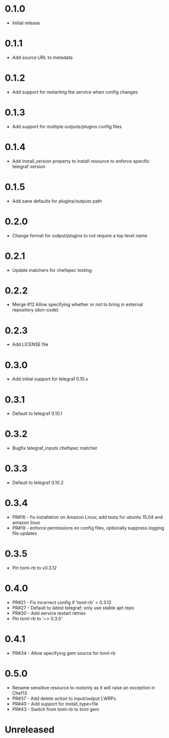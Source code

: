 # 0.1.0
- Initial release

# 0.1.1
- Add source URL to metadata

# 0.1.2
- Add support for restarting the service when config changes

# 0.1.3
- Add support for multiple outputs/plugins config files

# 0.1.4
- Add install_version property to install resource to enforce specific telegraf version

# 0.1.5
- Add sane defaults for plugins/outputs path

# 0.2.0
- Change format for output/plugins to not require a top level name

# 0.2.1
- Update matchers for chefspec testing

# 0.2.2
- Merge #12 Allow specifying whether or not to bring in external repository (don-code)

# 0.2.3
- Add LICENSE file

# 0.3.0
- Add initial support for telegraf 0.10.x

# 0.3.1
- Default to telegraf 0.10.1

# 0.3.2
- Bugfix telegraf_inputs chefspec matcher

# 0.3.3
- Default to telegraf 0.10.2

# 0.3.4
- PR#16 - fix installation on Amazon Linux; add tests for ubuntu 15.04 and amazon linux
- PR#19 - enforce permissions on config files, optionally suppress logging file updates

# 0.3.5
- Pin toml-rb to v0.3.12

# 0.4.0
- PR#21 - Fix incorrect config if 'toml-rb' > 0.3.12
- PR#27 - Default to latest telegraf; only use stable apt repo
- PR#30 - Add service restart retries
- Pin toml-rb to '~> 0.3.0'

# 0.4.1
- PR#34 - Allow specifying gem source for toml-rb

# 0.5.0
- Rename sensitive resource to rootonly as it will raise an exception in Chef13
- PR#37 - Add delete action to input/output LWRPs
- PR#40 - Add support for install_type=file
- PR#43 - Switch from toml-rb to toml gem

# Unreleased
